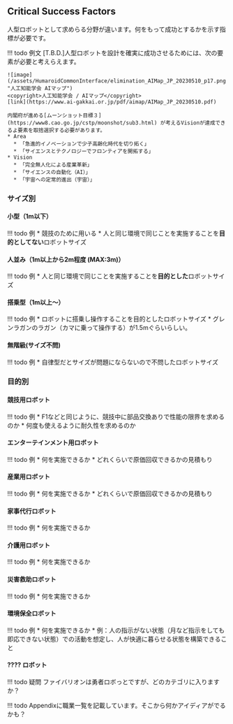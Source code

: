 ## Critical Success Factors

人型ロボットとして求めらる分野が違います。何をもって成功とするかを示す指標が必要です。

!!! todo 例文
    [T.B.D.]人型ロボットを設計を確実に成功させるためには、次の要素が必要と考えらえます。

    ![image](/assets/HumaroidCommonInterface/elimination_AIMap_JP_20230510_p17.png "人工知能学会 AIマップ")
    <copyright>人工知能学会 / AIマップ</copyright>
    [link](https://www.ai-gakkai.or.jp/pdf/aimap/AIMap_JP_20230510.pdf)

    内閣府が進める[ムーンショット目標３](https://www8.cao.go.jp/cstp/moonshot/sub3.html) が考えるVisionが達成できるよ要素を取捨選択する必要があります。
    * Area
      * 「急進的イノベーションで少子高齢化時代を切り拓く」
      * 「サイエンスとテクノロジーでフロンティアを開拓する」
    * Vision
      * 「完全無人化による産業革新」
      * 「サイエンスの自動化（AI）」
      * 「宇宙への定常的進出（宇宙）」

<div style="page-break-before:always"></div>

### サイズ別

#### 小型（1m以下）

!!! todo 例
    * 競技のために用いる
    * 人と同じ環境で同じことを実施することを**目的としてない**ロボットサイズ

<div style="page-break-before:always"></div>

#### 人並み（1m以上から2m程度 (MAX:3m)）

!!! todo 例
    * 人と同じ環境で同じことを実施することを**目的とした**ロボットサイズ

<div style="page-break-before:always"></div>

#### 搭乗型（1m以上～）

!!! todo 例
    * ロボットに搭乗し操作することを目的としたロボットサイズ
    * グレンラガンのラガン（カマに乗って操作する）が1.5mぐらいらしい。

<div style="page-break-before:always"></div>

#### 無階級(サイズ不問)

!!! todo 例
    * 自律型だとサイズが問題にならないので不問したロボットサイズ

<div style="page-break-before:always"></div>

### 目的別

#### 競技用ロボット

!!! todo 例
    * F1などと同じように、競技中に部品交換ありで性能の限界を求めるのか
    * 何度も使えるように耐久性を求めるのか

<div style="page-break-before:always"></div>

#### エンターテインメント用ロボット

!!! todo 例
    * 何を実施できるか
    * どれくらいで原価回収できるかの見積もり

<div style="page-break-before:always"></div>

#### 産業用ロボット

!!! todo 例
    * 何を実施できるか
    * どれくらいで原価回収できるかの見積もり

<div style="page-break-before:always"></div>

#### 家事代行ロボット

!!! todo 例
    * 何を実施できるか

<div style="page-break-before:always"></div>

#### 介護用ロボット

!!! todo 例
    * 何を実施できるか

<div style="page-break-before:always"></div>

#### 災害救助ロボット

!!! todo 例
    * 何を実施できるか

<div style="page-break-before:always"></div>

#### 環境保全ロボット

!!! todo 例
    * 何を実施できるか
      * 例：人の指示がない状態（月など指示をしても即応できない状態）での活動を想定し、人が快適に暮らせる状態を構築できること

<div style="page-break-before:always"></div>

#### ???? ロボット

!!! todo 疑問
    ファイバリオンは勇者ロボっとですが、どのカテゴリに入りますか？

!!! todo
    Appendixに職業一覧を記載しています。そこから何かアイディアがでるかも？

